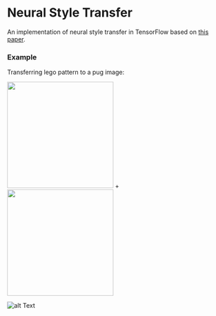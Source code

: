 # Neural Style Transfer

An implementation of neural style transfer  in TensorFlow based on [this paper](https://arxiv.org/pdf/1508.06576.pdf).

### Example

Transferring lego pattern to a pug image:

<img src="https://github.com/kahxuan/neural-style-transfer/blob/master/images/pug.jpg" width="246" height="246"> + <img src="https://github.com/kahxuan/neural-style-transfer/blob/master/images/legobw.jpg" width="246" height="246">

![alt Text](https://github.com/kahxuan/neural-style-transfer/blob/master/images/legobw.gif)
